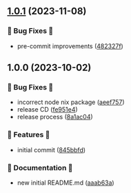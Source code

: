 ## [1.0.1](https://github.com/tr8team/template.nextjs/compare/v1.0.0...v1.0.1) (2023-11-08)


### 🐛 Bug Fixes 🐛

* pre-commit improvements ([482327f](https://github.com/tr8team/template.nextjs/commit/482327f61f44af75188374c311ef354d313d0d1b))

## 1.0.0 (2023-10-02)


### 🐛 Bug Fixes 🐛

* incorrect node nix package ([aeef757](https://github.com/tr8team/template.nextjs/commit/aeef7578bdf0f9adb46f18b189d4051adf2ec686))
* release CD ([fe951e4](https://github.com/tr8team/template.nextjs/commit/fe951e4759b0bfe4605884b096306a9fb05e222d))
* release process ([8a1ac04](https://github.com/tr8team/template.nextjs/commit/8a1ac043882948b1b19f8254c496fa1d0dd17ec3))


### 🚀 Features 🚀

* initial commit ([845bbfd](https://github.com/tr8team/template.nextjs/commit/845bbfd63c995f8413911a49c728cfb37e10491a))


### 📝 Documentation 📝

* new initial README.md ([aaab63a](https://github.com/tr8team/template.nextjs/commit/aaab63a4bf5ba438937bedd88d428ab3d34f9af7))
